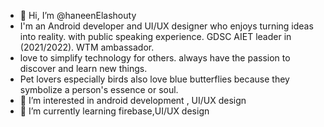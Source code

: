 - 👋 Hi, I’m @haneenElashouty 
- I'm an Android developer and UI/UX designer who enjoys turning ideas into reality. with public speaking experience. GDSC AIET leader in (2021/2022). WTM ambassador.
- love to simplify technology for others. always have the passion to discover and learn new things.
- Pet lovers especially birds also love blue butterflies because they symbolize a person's essence or soul. 
- 👀 I’m interested in android development , UI/UX design
- 🌱 I’m currently learning firebase,UI/UX design


